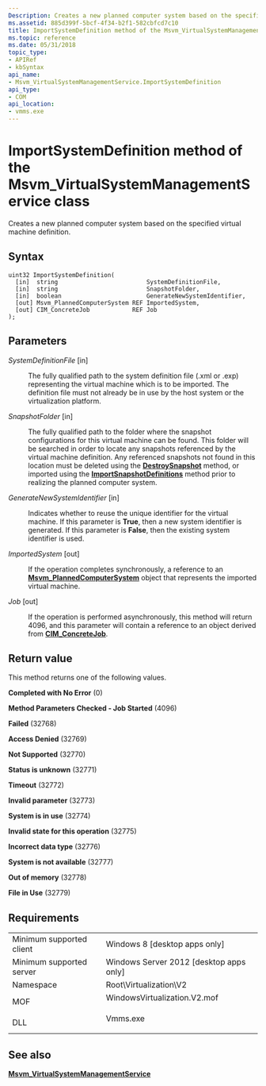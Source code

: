 ```yaml
---
Description: Creates a new planned computer system based on the specified virtual machine definition.
ms.assetid: 885d399f-5bcf-4f34-b2f1-582cbfcd7c10
title: ImportSystemDefinition method of the Msvm_VirtualSystemManagementService class
ms.topic: reference
ms.date: 05/31/2018
topic_type: 
- APIRef
- kbSyntax
api_name: 
- Msvm_VirtualSystemManagementService.ImportSystemDefinition
api_type: 
- COM
api_location: 
- vmms.exe
---
```


# ImportSystemDefinition method of the Msvm\_VirtualSystemManagementService class

Creates a new planned computer system based on the specified virtual machine definition.

## Syntax


```mof
uint32 ImportSystemDefinition(
  [in]  string                         SystemDefinitionFile,
  [in]  string                         SnapshotFolder,
  [in]  boolean                        GenerateNewSystemIdentifier,
  [out] Msvm_PlannedComputerSystem REF ImportedSystem,
  [out] CIM_ConcreteJob            REF Job
);
```



## Parameters

<dl> <dt>

*SystemDefinitionFile* \[in\]
</dt> <dd>

The fully qualified path to the system definition file (.xml or .exp) representing the virtual machine which is to be imported. The definition file must not already be in use by the host system or the virtualization platform.

</dd> <dt>

*SnapshotFolder* \[in\]
</dt> <dd>

The fully qualified path to the folder where the snapshot configurations for this virtual machine can be found. This folder will be searched in order to locate any snapshots referenced by the virtual machine definition. Any referenced snapshots not found in this location must be deleted using the [**DestroySnapshot**](destroysnapshot-msvm-virtualsystemsnapshotservice.md) method, or imported using the [**ImportSnapshotDefinitions**](importsnapshotdefinitions-msvm-virtualsystemmanagementservice.md) method prior to realizing the planned computer system.

</dd> <dt>

*GenerateNewSystemIdentifier* \[in\]
</dt> <dd>

Indicates whether to reuse the unique identifier for the virtual machine. If this parameter is **True**, then a new system identifier is generated. If this parameter is **False**, then the existing system identifier is used.

</dd> <dt>

*ImportedSystem* \[out\]
</dt> <dd>

If the operation completes synchronously, a reference to an [**Msvm\_PlannedComputerSystem**](msvm-plannedcomputersystem.md) object that represents the imported virtual machine.

</dd> <dt>

*Job* \[out\]
</dt> <dd>

If the operation is performed asynchronously, this method will return 4096, and this parameter will contain a reference to an object derived from [**CIM\_ConcreteJob**](/previous-versions//cc136808(v=vs.85)).

</dd> </dl>

## Return value

This method returns one of the following values.

<dl> <dt>

**Completed with No Error** (0)
</dt> <dt>

**Method Parameters Checked - Job Started** (4096)
</dt> <dt>

**Failed** (32768)
</dt> <dt>

**Access Denied** (32769)
</dt> <dt>

**Not Supported** (32770)
</dt> <dt>

**Status is unknown** (32771)
</dt> <dt>

**Timeout** (32772)
</dt> <dt>

**Invalid parameter** (32773)
</dt> <dt>

**System is in use** (32774)
</dt> <dt>

**Invalid state for this operation** (32775)
</dt> <dt>

**Incorrect data type** (32776)
</dt> <dt>

**System is not available** (32777)
</dt> <dt>

**Out of memory** (32778)
</dt> <dt>

**File in Use** (32779)
</dt> </dl>

## Requirements



|                                     |                                                                                                         |
|-------------------------------------|---------------------------------------------------------------------------------------------------------|
| Minimum supported client<br/> | Windows 8 \[desktop apps only\]<br/>                                                              |
| Minimum supported server<br/> | Windows Server 2012 \[desktop apps only\]<br/>                                                    |
| Namespace<br/>                | Root\\Virtualization\\V2<br/>                                                                     |
| MOF<br/>                      | <dl> <dt>WindowsVirtualization.V2.mof</dt> </dl> |
| DLL<br/>                      | <dl> <dt>Vmms.exe</dt> </dl>                     |



## See also

<dl> <dt>

[**Msvm\_VirtualSystemManagementService**](msvm-virtualsystemmanagementservice.md)
</dt> </dl>

 

